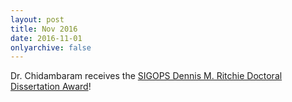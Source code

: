 ```yaml
---
layout: post
title: Nov 2016
date: 2016-11-01
onlyarchive: false
---
```

Dr. Chidambaram receives the [SIGOPS Dennis M. Ritchie Doctoral Dissertation Award](https://www.sigops.org/award-ritchie.html)!